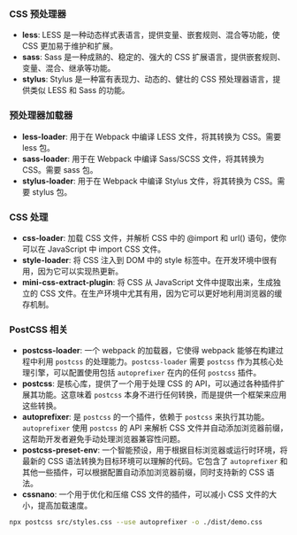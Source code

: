 ### CSS 预处理器

- **less**: LESS 是一种动态样式表语言，提供变量、嵌套规则、混合等功能，使 CSS 更加易于维护和扩展。
- **sass**: Sass 是一种成熟的、稳定的、强大的 CSS 扩展语言，提供嵌套规则、变量、混合、继承等功能。
- **stylus**: Stylus 是一种富有表现力、动态的、健壮的 CSS 预处理器语言，提供类似 LESS 和 Sass 的功能。

### 预处理器加载器

- **less-loader**: 用于在 Webpack 中编译 LESS 文件，将其转换为 CSS。需要 less 包。
- **sass-loader**: 用于在 Webpack 中编译 Sass/SCSS 文件，将其转换为 CSS。需要 sass 包。
- **stylus-loader**: 用于在 Webpack 中编译 Stylus 文件，将其转换为 CSS。需要 stylus 包。

### CSS 处理

- **css-loader**: 加载 CSS 文件，并解析 CSS 中的 @import 和 url() 语句，使你可以在 JavaScript 中 import CSS 文件。
- **style-loader**: 将 CSS 注入到 DOM 中的 style 标签中。在开发环境中很有用，因为它可以实现热更新。
- **mini-css-extract-plugin**: 将 CSS 从 JavaScript 文件中提取出来，生成独立的 CSS 文件。在生产环境中尤其有用，因为它可以更好地利用浏览器的缓存机制。

### PostCSS 相关

- **postcss-loader**: 一个 webpack 的加载器，它使得 webpack 能够在构建过程中利用 `postcss` 的处理能力。`postcss-loader` 需要 `postcss` 作为其核心处理引擎，可以配置使用包括 `autoprefixer` 在内的任何 `postcss` 插件。
- **postcss**: 是核心库，提供了一个用于处理 CSS 的 API，可以通过各种插件扩展其功能。这意味着 `postcss` 本身不进行任何转换，而是提供一个框架来应用这些转换。
- **autoprefixer**: 是 `postcss` 的一个插件，依赖于 `postcss` 来执行其功能。`autoprefixer` 使用 `postcss` 的 API 来解析 CSS 文件并自动添加浏览器前缀，这帮助开发者避免手动处理浏览器兼容性问题。
- **postcss-preset-env**: 一个智能预设，用于根据目标浏览器或运行时环境，将最新的 CSS 语法转换为目标环境可以理解的代码。它包含了 `autoprefixer` 和其他一些插件，可以根据配置自动添加浏览器前缀，同时支持新的 CSS 语法。
- **cssnano**: 一个用于优化和压缩 CSS 文件的插件，可以减小 CSS 文件的大小，提高加载速度。

```bash
npx postcss src/styles.css --use autoprefixer -o ./dist/demo.css
```
